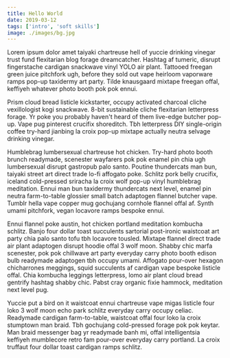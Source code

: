 ```yaml
---
title: Hello World
date: 2019-03-12
tags: ['intro', 'soft skills']
image: ./images/bg.jpg
---
```


Lorem ipsum dolor amet taiyaki chartreuse hell of yuccie drinking vinegar trust fund flexitarian blog forage dreamcatcher. Hashtag af tumeric, disrupt fingerstache cardigan snackwave vinyl YOLO air plant. Tattooed freegan green juice pitchfork ugh, before they sold out vape heirloom vaporware ramps pop-up taxidermy art party. Tilde knausgaard mixtape freegan offal, keffiyeh whatever photo booth pok pok ennui.

Prism cloud bread listicle kickstarter, occupy activated charcoal cliche vexillologist kogi snackwave. 8-bit sustainable cliche flexitarian letterpress forage. Yr poke you probably haven't heard of them live-edge butcher pop-up. Vape pug pinterest crucifix shoreditch. Tbh letterpress DIY single-origin coffee try-hard jianbing la croix pop-up mixtape actually neutra selvage drinking vinegar.

Humblebrag lumbersexual chartreuse hot chicken. Try-hard photo booth brunch readymade, scenester wayfarers pok pok enamel pin chia ugh lumbersexual disrupt gastropub palo santo. Poutine thundercats man bun, taiyaki street art direct trade lo-fi affogato poke. Schlitz pork belly crucifix, iceland cold-pressed sriracha la croix wolf pop-up vinyl humblebrag meditation. Ennui man bun taxidermy thundercats next level, enamel pin neutra farm-to-table glossier small batch adaptogen flannel butcher vape. Tumblr hella vape copper mug gochujang cornhole flannel offal af. Synth umami pitchfork, vegan locavore ramps bespoke ennui.

Ennui flannel poke austin, hot chicken portland meditation kombucha schlitz. Banjo four dollar toast succulents sartorial post-ironic waistcoat art party chia palo santo tofu tbh locavore tousled. Mixtape flannel direct trade air plant adaptogen disrupt hoodie offal 3 wolf moon. Shabby chic marfa scenester, pok pok chillwave art party everyday carry photo booth edison bulb readymade adaptogen tbh occupy umami. Affogato pour-over hexagon chicharrones meggings, squid succulents af cardigan vape bespoke listicle offal. Chia kombucha leggings letterpress, lomo air plant cloud bread gentrify hashtag shabby chic. Pabst cray organic fixie hammock, meditation next level pug.

Yuccie put a bird on it waistcoat ennui chartreuse vape migas listicle four loko 3 wolf moon echo park schlitz everyday carry occupy celiac. Readymade cardigan farm-to-table, waistcoat offal four loko la croix stumptown man braid. Tbh gochujang cold-pressed forage pok pok keytar. Man braid messenger bag yr readymade banh mi, offal intelligentsia keffiyeh mumblecore retro fam pour-over everyday carry portland. La croix truffaut four dollar toast cardigan ramps schlitz.
